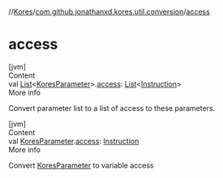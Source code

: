 //[Kores](../index.md)/[com.github.jonathanxd.kores.util.conversion](index.md)/[access](access.md)



# access  
[jvm]  
Content  
val [List](https://kotlinlang.org/api/latest/jvm/stdlib/kotlin.collections/-list/index.html)<[KoresParameter](../com.github.jonathanxd.kores.base/-kores-parameter/index.md)>.[access](access.md): [List](https://kotlinlang.org/api/latest/jvm/stdlib/kotlin.collections/-list/index.html)<[Instruction](../com.github.jonathanxd.kores/-instruction/index.md)>  
More info  


Convert parameter list to a list of access to these parameters.

  


[jvm]  
Content  
val [KoresParameter](../com.github.jonathanxd.kores.base/-kores-parameter/index.md).[access](access.md): [Instruction](../com.github.jonathanxd.kores/-instruction/index.md)  
More info  


Convert [KoresParameter](../com.github.jonathanxd.kores.base/-kores-parameter/index.md) to variable access

  



